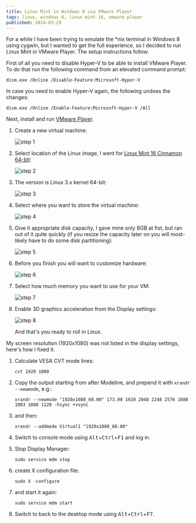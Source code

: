 ```yaml
---
title: Linux Mint in Windows 8 via VMware Player
tags: linux, windows 8, linux mint 16, vmware player
published: 2014-03-29
---
```


For a while I have been trying to emulate the *nix terminal in Windows 8 using cygwin, but I wanted to get the full experience, so I decided to run Linux Mint in VMware Player. The setup instructions follow.

First of all you need to disable Hyper-V to be able to install VMware Player. To do that run the following command from an elevated command prompt:

<pre><code class="bash">dism.exe /Online /Disable-Feature:Microsoft-Hyper-V</code></pre>

In case you need to enable Hyper-V again, the following undoes the changes:

<pre><code class="bash">dism.exe /Online /Enable-Feature:Microsoft-Hyper-V /All</code></pre>

Next, install and run <a href="https://my.vmware.com/web/vmware/free" target="_blank">VMware Player</a>.

1. Create a new virtual machine:

	<img src="step-1.jpg" alt="step 1"/>

1. Select location of the Linux image, I went for <a href="http://www.linuxmint.com/download.php" target="_blank">Linux Mint 16 Cinnamon 64-bit</a>:

	<img src="step-2.jpg" alt="step 2"/>

1. The version is Linux 3.x kernel 64-bit:

	<img src="step-3.jpg" alt="step 3"/>

1. Select where you want to store the virtual machine:

	<img src="step-4.jpg" alt="step 4"/>

1. Give it appropriate disk capacity, I gave mine only 8GB at fist, but ran out of it quite quickly (if you resize the capacity later on you will most-likely have to do some disk partitioning):

	<img src="step-5.jpg" alt="step 5"/>

1. Before you finish you will want to customize hardware:

	<img src="step-6.jpg" alt="step 6"/>

1. Select how much memory you want to use for your VM:

	<img src="step-7.jpg" alt="step 7"/>

1. Enable 3D graphics acceleration from the Display settings:

	<img src="step-8.jpg" alt="step 8"/>
	
	And that's you ready to roll in Linux.
	
My screen resolution (1920x1080) was not listed in the display settings, here's how I fixed it.

1. Calculate VESA CVT mode lines:

	<pre><code class="bash">cvt 1920 1080</code></pre>

1. Copy the output starting from after Modeline, and prepend it with <code>xrandr --newmode</code>, e.g.:

	<pre><code class="bash">xrandr --newmode "1920x1080_60.00" 173.00 1920 2048 2248 2576 1080 1083 1088 1120 -hsync +vsync</code></pre>
	
1. and then: 

	<pre><code class="bash">xrandr --addmode Virtual1 "1920x1080_60.00"</code></pre>

1. Switch to console mode using <kbd>Alt</kbd>+<kbd>Ctrl</kbd>+<kbd>F1</kbd> and log in.

1. Stop Display Manager:

	<pre><code class="bash">sudo service mdm stop</code></pre>

1. create X configuration file:

	<pre><code class="bash">sudo X -configure</code></pre>

1. and start it again:

	<pre><code class="bash">sudo service mdm start</code></pre>

1. Switch to back to the desktop mode using <kbd>Alt</kbd>+<kbd>Ctrl</kbd>+<kbd>F7</kbd>.
